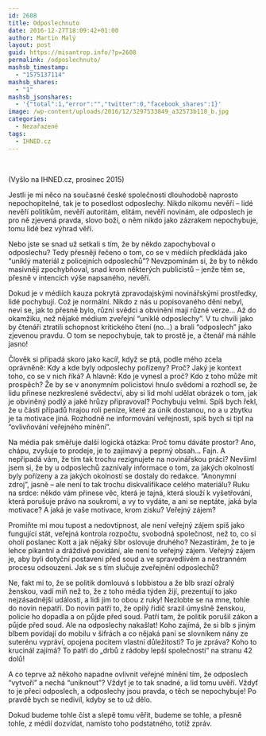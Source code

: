 ```yaml
---
id: 2608
title: Odposlechnuto
date: 2016-12-27T18:09:42+01:00
author: Martin Malý
layout: post
guid: https://misantrop.info/?p=2608
permalink: /odposlechnuto/
mashsb_timestamp:
  - "1575137114"
mashsb_shares:
  - "1"
mashsb_jsonshares:
  - '{"total":1,"error":"","twitter":0,"facebook_shares":1}'
image: /wp-content/uploads/2016/12/3297533849_a32573b118_b.jpg
categories:
  - Nezařazené
tags:
  - IHNED.cz
---
```

&nbsp;

(Vyšlo na IHNED.cz, prosinec 2015)

<span style="font-weight: 400;">Jestli je mi něco na současné české společnosti dlouhodobě naprosto nepochopitelné, tak je to posedlost odposlechy. Nikdo nikomu nevěří &#8211; lidé nevěří politikům, nevěří autoritám, elitám, nevěří novinám, ale odposlech je pro ně zjevená pravda, slovo boží, o něm nikdo jako zázrakem nepochybuje, tomu lidé bez výhrad věří.</span>

<span style="font-weight: 400;">Nebo jste se snad už setkali s tím, že by někdo zapochyboval o odposlechu? Tedy přesněji řečeno o tom, co se v médiích předkládá jako “uniklý materiál z policejních odposlechů”? Nevzpomínám si, že by to někdo masivněji zpochybňoval, snad krom některých publicistů &#8211; jenže těm se, přesně v intencích výše napsaného, nevěří.</span>

<span style="font-weight: 400;">Dokud je v médiích kauza pokrytá zpravodajskými novinářskými prostředky, lidé pochybují. Což je normální. Nikdo z nás u popisovaného dění nebyl, neví se, jak to přesně bylo, různí svědci a obvinění mají různé verze… Až do okamžiku, než nějaké médium zveřejní “uniklé odposlechy”. V tu chvíli jako by čtenáři ztratili schopnost kritického čtení (no…) a brali “odposlech” jako zjevenou pravdu. O tom se nepochybuje, tak to prostě je, a čtenář má náhle jasno!</span>

<span style="font-weight: 400;">Člověk si připadá skoro jako kacíř, když se ptá, podle mého zcela oprávněně: Kdy a kde byly odposlechy pořízeny? Proč? Jaký je kontext toho, co se v nich říká? A hlavně: Kdo je vynesl a proč? Kdo z toho může mít prospěch? Že by se v anonymním policistovi hnulo svědomí a rozhodl se, že lidu přinese nezkreslené svědectví, aby si lid mohl udělat obrázek o tom, jak je obviněný podlý a jaké hrůzy připravoval? Pochybuju velmi. Spíš bych řekl, že u části případů hrajou roli peníze, které za únik dostanou, no a u zbytku je ta motivace jiná. Rozhodně ne informování veřejnosti, spíš bych si tipl na “ovlivňování veřejného mínění”.</span>

<span style="font-weight: 400;">Na média pak směřuje další logická otázka: Proč tomu dáváte prostor? Ano, chápu, zvyšuje to prodeje, je to zajímavý a peprný obsah… Fajn. A nepřipadá vám, že tím tak trochu rezignujete na novinářskou práci? Nevšiml jsem si, že by u odposlechů zaznívaly informace o tom, za jakých okolností byly pořízeny a za jakých okolností se dostaly do redakce. “Anonymní zdroj”, jasně &#8211; ale není to tak trochu diskvalifikace celého materiálu? Ruku na srdce: někdo vám přinese věc, která je tajná, která slouží k vyšetřování, která porušuje právo na soukromí, a vy to vydáte, a ani se neptáte, jaká byla motivace? A jaká je vaše motivace, krom zisku? Veřejný zájem?</span>

<span style="font-weight: 400;">Promiňte mi mou tupost a nedovtipnost, ale není veřejný zájem spíš jako fungující stát, veřejná kontrola rozpočtu, svobodná společnost, než to, co si oholí poslanec Kott a jak nějaký šíbr oslovuje druhého? Nezastírám, že to je lehce pikantní a dráždivé povídání, ale není to veřejný zájem. Veřejný zájem je, aby byli dotyční postaveni před soud a ve spravedlivém a nestranném procesu odsouzeni. Jak se s tím slučuje zveřejnění odposlechů?</span>

<span style="font-weight: 400;">Ne, fakt mi to, že se politik domlouvá s lobbistou a že blb srazí ožralý ženskou, vadí míň než to, že z toho média týden žijí, prezentují to jako nejzásadnější události, a lidi jim to obou z ruky! Nezlobte se na mne, tohle do novin nepatří. Do novin patří to, že opilý řidič srazil úmyslně ženskou, policie ho dopadla a on půjde před soud. Patří tam, že politik porušil zákon a půjde před soud. Ale na odposlechy nakašlat! Koho zajímá, že si blb s jiným blbem povídají do mobilu v šifrách a co nějaká paní se slovníkem nány ze suterénu vypráví, opojena pocitem vlastní důležitosti? To je zpráva? Koho to krucinál zajímá? To patří do „drbů z rádoby lepší společnosti“ na stranu 42 dolů!</span>

<span style="font-weight: 400;">A co teprve až někoho napadne ovlivnit veřejné mínění tím, že odposlech “vytvoří” a nechá “uniknout”? Vždyť je to tak snadné, a lid tomu uvěří. Vždyť to je přeci odposlech, a odposlechy jsou pravda, o těch se nepochybuje! Po pravdě bych se nedivil, kdyby se to už dělo.</span>

<span style="font-weight: 400;">Dokud budeme tohle číst a slepě tomu věřit, budeme se tohle, a přesně tohle, z médií dozvídat, namísto toho podstatného, totiž zpráv.</span>